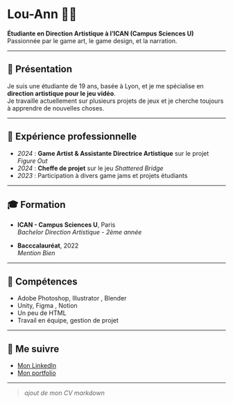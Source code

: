 # Lou-Ann 👩‍🎨

**Étudiante en Direction Artistique à l’ICAN (Campus Sciences U)**  
Passionnée par le game art, le game design, et la narration.

---

## **🧠 Présentation**

Je suis une étudiante de 19 ans, basée à Lyon, et je me spécialise en **direction artistique pour le jeu vidéo**.  
Je travaille actuellement sur plusieurs projets de jeux et je cherche toujours à apprendre de nouvelles choses.

---

## **💼 Expérience professionnelle**

- *2024* : **Game Artist & Assistante Directrice Artistique** sur le projet *Figure Out*  
- *2024* : **Cheffe de projet** sur le jeu *Shattered Bridge*  
- *2023* : Participation à divers game jams et projets étudiants

---

## **🎓 Formation**

- **ICAN - Campus Sciences U**, Paris  
  _Bachelor Direction Artistique - 2ème année_

- **Bacccalauréat**, 2022  
  _Mention Bien_

---

## **📌 Compétences**

- Adobe Photoshop, Illustrator , Blender
- Unity, Figma , Notion 
- Un peu de HTML
- Travail en équipe, gestion de projet

---

## **🔗 Me suivre**

- [Mon LinkedIn]((https://www.linkedin.com/in/lou-ann-barry/)](https://www.linkedin.com/in/lou-ann-barry/))
- [Mon portfolio]((https://louannbarry05.wixsite.com/portfolio-lou-ann-ba))

---

> *ajout de mon CV markdown*
